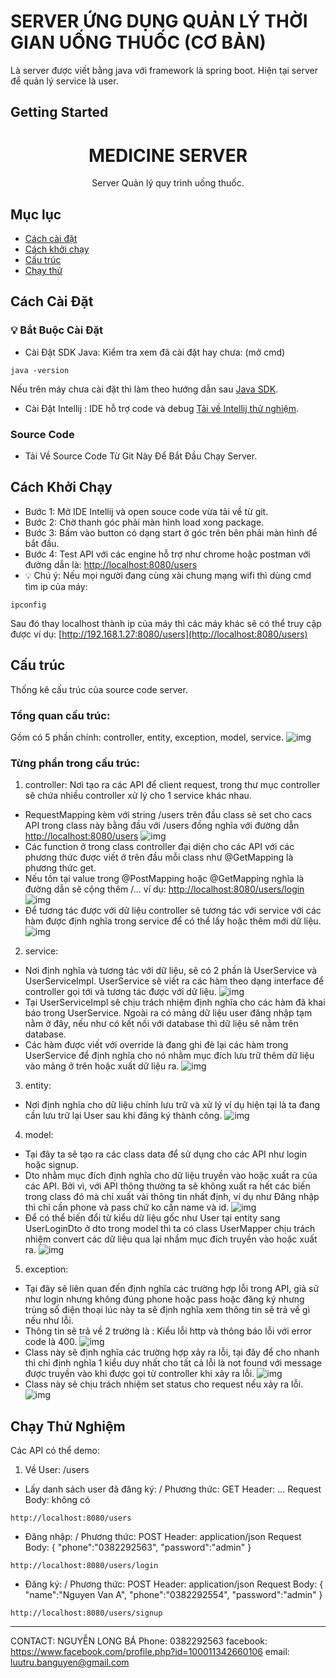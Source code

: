 # SERVER ỨNG DỤNG QUẢN LÝ THỜI GIAN UỐNG THUỐC (CƠ BẢN)

Là server được viết bằng java với framework là spring boot. Hiện tại server để quản lý service là user.

## Getting Started
<h1 align="center"> MEDICINE SERVER </h1>
<p align = "center">Server Quản lý quy trình uống thuốc.</p>

## Mục lục
- [Cách cài đặt](#install)
- [Cách khởi chạy](#run)
- [Cấu trúc](#lib)
- [Chạy thử](#demo)

## Cách Cài Đặt <a name = "install"></a>

### 💡 Bắt Buộc Cài Đặt
- Cài Đặt SDK Java: 
Kiểm tra xem đã cài đặt hay chưa: (mở cmd)
```
java -version
```
Nếu trên máy chưa cài đặt thì làm theo hướng dẫn sau [Java SDK](https://www.youtube.com/watch?v=IJ-PJbvJBGs).
- Cài Đặt Intellij : IDE hỗ trợ code và debug [Tải về Intellij thử nghiệm](https://www.jetbrains.com/idea/download/download-thanks.html?platform=windows).

### Source Code
- Tải Về Source Code Từ Git Này Để Bắt Đầu Chạy Server.

## Cách Khởi Chạy <a name = "run"></a>
- Bước 1: Mở IDE Intellij và open souce code vừa tải về từ git.
- Bước 2: Chờ thanh góc phải màn hình load xong package.
- Bước 3: Bấm vào button có dạng start ở góc trên bên phải màn hình để bắt đầu.
- Bước 4: Test API với các engine hỗ trợ như chrome hoặc postman với đường dẫn là: [http://localhost:8080/users](http://localhost:8080/users)
- 💡 Chú ý: Nếu mọi người đang cùng xài chung mạng wifi thì dùng cmd tìm ip của máy:
```
ipconfig
```
Sau đó thay localhost thành ip của máy thì các máy khác sẽ có thể truy cập được ví dụ: [http://192.168.1.27:8080/users](http://localhost:8080/users)

## Cấu trúc <a name = "lib"></a>
Thống kê cấu trúc của source code server.
### Tổng quan cấu trúc:
Gồm có 5 phần chính: controller, entity, exception, model, service.
![img](./images/08.11.2022_14.13.59_REC.png)
### Từng phần trong cấu trúc:
1. controller: 
Nơi tạo ra các API để client request, trong thư mục controller sẽ chứa nhiều controller xử lý cho 1 service khác nhau.
- RequestMapping kèm với string /users trên đầu class sẽ set cho cacs API trong class này bằng đầu với /users đồng nghĩa với đường dẫn [http://localhost:8080/users](http://localhost:8080/users)
![img](./images/08.11.2022_14.15.31_REC.png)
- Các function ở trong class controller đại diện cho các API với các phương thức được viết ở trên đầu mỗi class như @GetMapping là phương thức get.
- Nếu tồn tại value trong @PostMapping hoặc @GetMapping nghĩa là đường dẫn sẽ cộng thêm /... ví dụ: [http://localhost:8080/users/login](http://localhost:8080/users/login)
![img](./images/08.11.2022_14.16.53_REC.png)
- Để tương tác được với dữ liệu controller sẽ tương tác với service với các hàm được định nghĩa trong service để có thể lấy hoặc thêm mới dữ liệu.
![img](./images/08.11.2022_14.18.27_REC.png)
2. service: 
- Nơi định nghĩa và tương tác với dữ liệu, sẽ có 2 phần là UserService và UserServiceImpl. UserService sẽ viết ra các hàm theo dạng interface để controller gọi tới và tương tác được với dữ liệu.
![img](./images/08.11.2022_14.20.26_REC.png)
- Tại UserServiceImpl sẽ chịu trách nhiệm định nghĩa cho các hàm đã khai báo trong UserService. Ngoài ra có mảng dữ liệu user đăng nhập tạm nằm ở đây, nếu như có kết nối với database thì dữ liệu sẽ nằm trên database. 
- Các hàm được viết với override là đang ghi đè lại các hàm trong UserService để định nghĩa cho nó nhằm mục đích lưu trữ thêm dữ liệu vào mảng ở trên hoặc xuất dữ liệu ra.
![img](./images/08.11.2022_14.23.01_REC.png)
3. entity: 
- Nơi định nghĩa cho dữ liệu chính lưu trữ và xử lý ví dụ hiện tại là ta đang cần lưu trữ lại User sau khi đăng ký thành công.
![img](./images/08.11.2022_14.24.01_REC.png)
4. model: 
- Tại đây ta sẽ tạo ra các class data để sử dụng cho các API như login hoặc signup. 
- Dto nhằm mục đích định nghĩa cho dữ liệu truyền vào hoặc xuất ra của các API. Bởi vì, với API thông thường ta sẽ không xuất ra hết các biến trong class đó mà chỉ xuất vài thông tin nhất định, ví dụ như Đăng nhập thì chỉ cần phone và pass chứ ko cần name và id.
![img](./images/08.11.2022_14.25.50_REC.png)
- Để có thể biến đổi từ kiểu dữ liệu gốc như User tại entity sang UserLoginDto ở dto trong model thì ta có class UserMapper chịu trách nhiệm convert các dữ liệu qua lại nhầm mục đích truyền vào hoặc xuất ra.
![img](./images/08.11.2022_14.29.17_REC.png)
5. exception: 
- Tại đây sẽ liên quan đến định nghĩa các trường hợp lỗi trong API, giả sử như login nhưng không đúng phone hoặc pass hoặc đăng ký nhưng trùng số điện thoại lúc này ta sẽ định nghĩa xem thông tin sẽ trả về gì nếu như lỗi.
- Thông tin sẽ trả về 2 trường là : Kiểu lỗi http và thông báo lỗi với error code là 400.
 ![img](./images/08.11.2022_14.30.43_REC.png)
 - Class này sẽ định nghĩa các trường hợp xảy ra lỗi, tại đây để cho nhanh thì chỉ định nghĩa 1 kiểu duy nhất cho tất cả lỗi là not found với message được truyền vào khi được gọi từ controller khi xảy ra lỗi.
![img](./images/08.11.2022_14.31.26_REC.png)
- Class này sẽ chịu trách nhiệm set status cho request nếu xảy ra lỗi.
![img](./images/08.11.2022_14.32.02_REC.png)


## Chạy Thử Nghiệm <a name = "demo"></a>
Các API có thể demo:
1. Về User: /users
- Lấy danh sách user đã đăng ký: /
Phương thức: GET
Header: ...
Request Body: không có
```
http://localhost:8080/users
```
- Đăng nhập: /
Phương thức: POST
Header: application/json
Request Body: 
{
"phone":"0382292563",
"password":"admin"
}
```
http://localhost:8080/users/login
```
- Đăng ký: /
Phương thức: POST
Header: application/json
Request Body: 
{
"name":"Nguyen Van A",
"phone":"0382292554",
"password":"admin"
}
```
http://localhost:8080/users/signup
```
----------------------------------------------------------------------------------------------
CONTACT: NGUYỄN LONG BÁ
Phone: 0382292563
facebook: https://www.facebook.com/profile.php?id=100011342660106
email: luutru.banguyen@gmail.com

